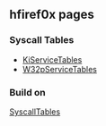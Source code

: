 ## hfiref0x pages

### Syscall Tables

* [KiServiceTables](https://hfiref0x.github.io/syscalls.html)
* [W32pServiceTables](https://hfiref0x.github.io/w32ksyscalls.html)

### Build on

[SyscallTables](https://github.com/hfiref0x/SyscallTables)

